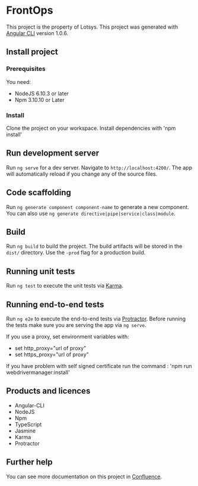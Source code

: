 # FrontOps

This project is the property of Lotsys.
This project was generated with [Angular CLI](https://github.com/angular/angular-cli) version 1.0.6.

## Install project

### Prerequisites

You need: 
- NodeJS 6.10.3 or later
- Npm 3.10.10 or Later

### Install

Clone the project on your workspace.
Install dependencies with 'npm install'

## Run development server

Run `ng serve` for a dev server. Navigate to `http://localhost:4200/`.
The app will automatically reload if you change any of the source files.

## Code scaffolding

Run `ng generate component component-name` to generate a new component.
You can also use `ng generate directive|pipe|service|class|module`.

## Build

Run `ng build` to build the project. The build artifacts will be stored in the `dist/` directory.
Use the `-prod` flag for a production build.

## Running unit tests

Run `ng test` to execute the unit tests via [Karma](https://karma-runner.github.io).

## Running end-to-end tests

Run `ng e2e` to execute the end-to-end tests via [Protractor](http://www.protractortest.org/).
Before running the tests make sure you are serving the app via `ng serve`.

If you use a proxy, set environment variables with:

- set http_proxy="url of proxy"
- set https_proxy="url of proxy"

If you have problem with self signed certificate run the command :
'npm run webdrivermanager:install'

## Products and licences

- Angular-CLI
- NodeJS
- Npm
- TypeScript
- Jasmine
- Karma
- Protractor

## Further help

You can see more documentation on this project in [Confluence](https://support.lotsys.com/confluence/display/DX/front-ops).
